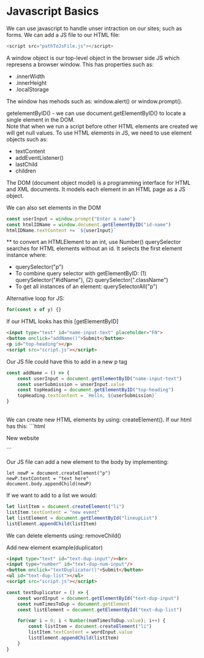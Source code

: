 # Javascript Basics

We  can use javascript to handle unser intraction on our sites; such as forms. We can add a JS file to our HTML file:
```javascript
<script src="pathToJsFile.js"></script>
```

A window object is our top-level object in the browser side JS which represens a browser window. This has properties such as:
<ul>
<li>.innerWidth</li>
<li>.innerHeight</li>
<li>.localStorage</li>
</ul>
The window has mehods such as: window.alert() or window.prompt().<br>

getelementByID() - we can use document.getElementByID() to locate a single element in the DOM.<br>
Note that when we run a script before other HTML elements are created we will get null values. To use HTML elements in JS, we need to use element objects such as:
<ul>
<li>textContent</li>
<li>addEventListener()</li>
<li>lastChild</li>
<li>children</li>
</ul>

The DOM (document object model) is a programming interface for HTML and XML documents. It models each element in an HTML page as a JS object.

We can also set elements in the DOM
```javascript
const userInput = window.prompt("Enter a name")
const htmlIDName = window.document.getElementByID("id-name")
htmlIDName.textContent += `${userInput}`
```
** to convert an HTMLElement to an int, use Number()
querySelector searches for HTML elements without an id. It selects the first element instance where:
<ul>
<li>querySelector("p")</li>
<li>To combine query selector with getElementByID: (1) querySelector("#idName"), (2) querySelector(".className")</li>
<li>To get all instances of an element: querySelectorAll("p")</li>
</ul>

Alternative loop for JS:
```javascript
for(const x of y) {}
```

If our HTML looks has this [getElementByID]
```html
<input type="text" id="name-input-text" placeholder="FN">
<button onclick="addName()">Submit</button>
<p id="top-heading"></p>
<script src="script.js"></script>
```

Our JS file could have this to add in a new p tag
```javascript
const addName = () => {
    const userInput = document.getElementByID("name-input-text")
    const userSubmission = unserInput.value
    const topHeading = document.getElementByID("top-heading")
    topHeading.textContent = `Hello, ${userSubmission}`
}
```

<br>
We can create new HTML elements by using: createElement(). If our html has this:
```html
<body>
    <p>New website</p>
</body>
```

Our JS file can add a new element to the body by implementing:
```javacript
let newP = document.createElement("p")
newP.textContent = "text here"
document.body.appendChild(newP)
```

If we want to add to a list we would:
```javascript
let listItem = document.createElement("li")
listItem.textContent = "new event"
let listElement = document.getElementById("lineupList")
listElement.appendChild(listItem)
```

We can delete elements using: removeChild()
<br>

Add new element example(duplicator)
```html
<input type="text" id="text-dup-input"/><br>
<input type="number" id="text-dup-num-input"/>
<button onclick="textDuplicator()">Submit</button>
<ul id="text-dup-list"></ul>
<script src="script.js"></script>
```

```javascript
const textDuplicator = () => {
    const wordInput = document.getElementById("text-dup-input")
    const numTimesToDup = document.getElement
    const listElement = document.getElementById("text-dup-list")

    for(var i = 0; i < Number(numTimesToDup.value); i++) {
        const listItem = document.createElement("li")
        listItem.textContent = wordInput.value
        listElement.appendChild(listItem)
    }
}
```